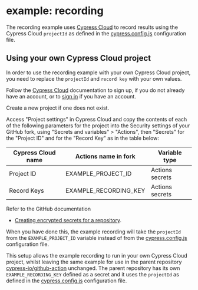 # example: recording

The recording example uses [Cypress Cloud](https://docs.cypress.io/guides/cloud/introduction) to record results using the Cypress Cloud `projectId` as defined in the [cypress.config.js](cypress.config.js) configuration file.

## Using your own Cypress Cloud project

In order to use the recording example with your own Cypress Cloud project, you need to replace the `projectId` and `record key` with your own values.

Follow the [Cypress Cloud](https://docs.cypress.io/guides/cloud/introduction) documentation to sign up, if you do not already have an account, or to [sign in](https://cloud.cypress.io/) if you have an account.

Create a new project if one does not exist.

Access "Project settings" in Cypress Cloud and copy the contents of each of the following parameters for the project into the Security settings of your GitHub fork, using "Secrets and variables" > "Actions", then "Secrets" for the "Project ID" and for the "Record Key" as in the table below:

| Cypress Cloud name | Actions name in fork  | Variable type   |
| ------------------ | --------------------- | --------------- |
| Project ID         | EXAMPLE_PROJECT_ID    | Actions secrets |
| Record Keys        | EXAMPLE_RECORDING_KEY | Actions secrets |

Refer to the GitHub documentation
- [Creating encrypted secrets for a repository](https://docs.github.com/en/actions/security-guides/encrypted-secrets#creating-encrypted-secrets-for-a-repository).

When you have done this, the example recording will take the `projectId` from the `EXAMPLE_PROJECT_ID` variable instead of from the [cypress.config.js](cypress.config.js) configuration file.

This setup allows the example recording to run in your own Cypress Cloud project, whilst leaving the same example for use in the parent repository [cypress-io/github-action](https://github.com/cypress-io/github-action) unchanged. The parent repository has its own `EXAMPLE_RECORDING_KEY` defined as a secret and it uses the `projectId` as defined in the [cypress.config.js](cypress.config.js) configuration file.
